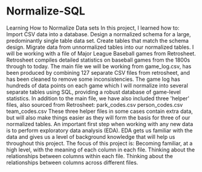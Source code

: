 # Normalize-SQL
Learning How to Normalize Data sets  In this project, I learned how to:  Import CSV data into a database. Design a normalized schema for a large, predominantly single table data set. Create tables that match the schema design. Migrate data from unnormalized tables into our normalized tables.  I will be working with a file of Major League Baseball games from Retrosheet. Retrosheet compiles detailed statistics on baseball games from the 1800s through to today. The main file we will be working from game_log.csv, has been produced by combining 127 separate CSV files from retrosheet, and has been cleaned to remove some inconsistencies. The game log has hundreds of data points on each game which I will normalize into several separate tables using SQL, providing a robust database of game-level statistics.  In addition to the main file, we have also included three 'helper' files, also sourced from Retrosheet:  park_codes.csv person_codes.csv team_codes.csv These three helper files in some cases contain extra data, but will also make things easier as they will form the basis for three of our normalized tables.  An important first step when working with any new data is to perform exploratory data analysis (EDA). EDA gets us familiar with the data and gives us a level of background knowledge that will help us throughout this project. The focus of this project is:  Becoming familiar, at a high level, with the meaning of each column in each file. Thinking about the relationships between columns within each file. Thinking about the relationships between columns across different files.
